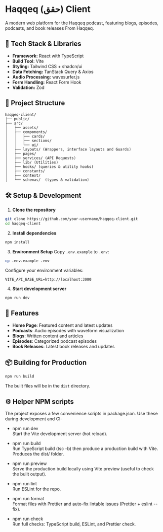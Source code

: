 # Haqqeq (حقق) Client

A modern web platform for the Haqqeq podcast, featuring blogs, episodes, podcasts, and book releases From Haqqeq.

## 🚀 Tech Stack & Libraries

- **Framework:** React with TypeScript
- **Build Tool:** Vite
- **Styling:** Tailwind CSS + shadcn/ui
- **Data Fetching:** TanStack Query & Axios
- **Audio Processing:** wavesurfer.js
- **Form Handling:** React Form Hook
- **Validation:** Zod

## 📁 Project Structure

```
haqqeq-client/
├── public/
├── src/
│   ├── assets/
│   ├── components/
│   │   ├── cards/
│   │   ├── sections/
│   │   └── ui/
│   ├── layouts/ (Wrappers, interface layouts and Guards)
│   ├── pages/
│   ├── services/ (API Requests)
│   ├── lib/ (Utilities)
│   ├── hooks/ (queries & utility hooks)
│   ├── constants/
│   ├── context/
│   └── schemas/  (types & validation)
```

## 🛠️ Setup & Development

1. **Clone the repository**

```bash
git clone https://github.com/your-username/haqqeq-client.git
cd haqqeq-client
```

2. **Install dependencies**

```bash
npm install
```

3. **Environment Setup**
   Copy `.env.example` to `.env`:

```bash
cp .env.example .env
```

Configure your environment variables:

```env
VITE_API_BASE_URL=http://localhost:3000
```

4. **Start development server**

```bash
npm run dev
```

## 📑 Features

- **Home Page**: Featured content and latest updates
- **Podcasts**: Audio episodes with waveform visualization
- **Blogs**: Written content and articles
- **Episodes**: Categorized podcast episodes
- **Book Releases**: Latest book releases and updates

## 📦 Building for Production

```bash
npm run build
```

The built files will be in the `dist` directory.

## ⚙️ Helper NPM scripts
The project exposes a few convenience scripts in package.json. Use these during development and CI:

- npm run dev  
  Start the Vite development server (hot reload).

- npm run build  
  Run TypeScript build (tsc -b) then produce a production build with Vite. Produces the dist/ folder.

- npm run preview  
  Serve the production build locally using Vite preview (useful to check the built output).

- npm run lint  
  Run ESLint for the repo.

- npm run format  
  Format files with Prettier and auto-fix lintable issues (Prettier + eslint --fix).

- npm run check  
  Run full checks: TypeScript build, ESLint, and Prettier check.
